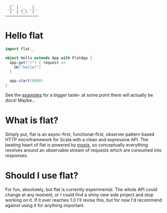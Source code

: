 ```
  |‾ |  _   |
 ‾|‾ | (_\ ‾|‾
———————————————
```

# Hello flat
```scala
import flat._

object Hello extends App with FlatApp {
  app.get("/") { request =>
    OK("hello!")
  }

  app.start(9000)
}
```

See the [examples](/examples) for a bigger taste- at some point there will actually be docs! Maybe...

# What is flat?
Simply put, flat is an async-first, functional-first, observer pattern based HTTP microframework for Scala with a clean and expressive API. The beating heart of flat is powered by [monix](https://monix.io/), so conceptually everything revolves around an observable stream of requests which are consumed into responses.

# Should I use flat?
For fun, absolutely, but flat is currently experimental. The whole API could change at any moment, or I could find a shiny new side project and stop working on it. If it ever reaches 1.0 I'll revise this, but for now I'd recommend against using it for anything important.

